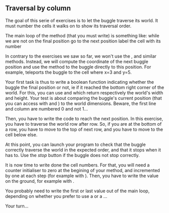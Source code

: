 ## Traversal by column ##
The goal of this serie of exercises is to let the buggle traverse its
world. It must number the cells it walks on to show its traversal order.

The main loop of the method (that you must write) is
something like:     while we are not on the final position
    go to the next position
    label the cell with its number

In contrary to the exercises we saw so far, we won't use the , and similar
methods. Instead, we will compute the coordinate of the next buggle position
and use the method to the
buggle directly to this position. For example, teleports the buggle to the cell where x=3 and y=5.

Your first task is thus to write a boolean function indicating whether the
buggle the final position or not, ie if it reached the bottom right corner
of the world. For this, you can use and which return respectively the world's width
and height. Your test is about comparing the buggle's current position (that
you can access with and ) to the
world dimensions. Beware, the first line and column are numbered 0 and not 1...

Then, you have to write the code to reach the next position. In this
exercise, you have to traverse the world row after row. So, if you are at
the bottom of a row, you have to move to the top of next row, and you have
to move to the cell below else.

At this point, you can launch your program to check that the buggle
correctly traverse the world in the expected order, and that it stops when
it has to. Use the *stop* button if the buggle does not stop correctly.

It is now time to write done the cell numbers. For that, you will need a
counter initialiser to zero at the begining of your method, and incremented by one at each step (for example with ). Then, you have to write the value on the ground,
for example with .

You probably need to write the first or last value out of the main loop,
depending on whether you prefer to use a or a ...

Your turn...

